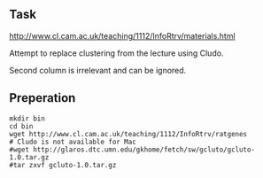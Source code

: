 ## Task

http://www.cl.cam.ac.uk/teaching/1112/InfoRtrv/materials.html

Attempt to replace clustering from the lecture using Cludo.

Second column is irrelevant and can be ignored.

## Preperation

```
mkdir bin
cd bin
wget http://www.cl.cam.ac.uk/teaching/1112/InfoRtrv/ratgenes
# Cludo is not available for Mac
#wget http://glaros.dtc.umn.edu/gkhome/fetch/sw/gcluto/gcluto-1.0.tar.gz
#tar zxvf gcluto-1.0.tar.gz
```